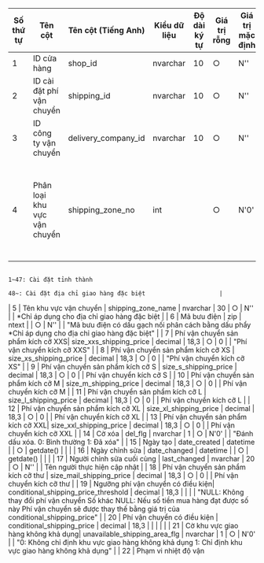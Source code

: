 | Số thứ tự | Tên cột                             | Tên cột (Tiếng Anh)            | Kiểu dữ liệu | Độ dài ký tự | Giá trị rỗng | Giá trị mặc định | Duy nhất | Giải thích                                                    |
|-----------|-------------------------------------|--------------------------------|--------------|---------------|--------------|------------------|----------|---------------------------------------------------------------|
| 1         | ID cửa hàng                         | shop_id                        | nvarchar     | 10            | ○            | N''              |          |                                                               |
| 2         | ID cài đặt phí vận chuyển          | shipping_id                    | nvarchar     | 10            | ○            | N''              |          |                                                               |
| 3         | ID công ty vận chuyển              | delivery_company_id            | nvarchar     | 10            | ○            | N''              |          |                                                               |
| 4         | Phân loại khu vực vận chuyển      | shipping_zone_no               | int          |               | ○            | N'0'             |          | "0: Phân loại cơ bản (không xem xét thông tin khu vực)
                                                                                                                      1~47: Cài đặt tỉnh thành
                                                                                                                      48~: Cài đặt địa chỉ giao hàng đặc biệt                     |
| 5         | Tên khu vực vận chuyển            | shipping_zone_name             | nvarchar     | 30            | ○            | N''              |          | *Chỉ áp dụng cho địa chỉ giao hàng đặc biệt                     |
| 6         | Mã bưu điện                       | zip                            | ntext        |               | ○            | N''              |          | "Mã bưu điện có dấu gạch nối phân cách bằng dấu phẩy
                                                                                                                      *Chỉ áp dụng cho địa chỉ giao hàng đặc biệt"                    |
| 7         | Phí vận chuyển sản phẩm kích cỡ XXS| size_xxs_shipping_price       | decimal      | 18,3          | ○            | 0                |          | "Phí vận chuyển kích cỡ XXS"                                  |
| 8         | Phí vận chuyển sản phẩm kích cỡ XS | size_xs_shipping_price        | decimal      | 18,3          | ○            | 0                |          | "Phí vận chuyển kích cỡ XS"                                   |
| 9         | Phí vận chuyển sản phẩm kích cỡ S  | size_s_shipping_price         | decimal      | 18,3          | ○            | 0                |          | Phí vận chuyển kích cỡ S                                      |
| 10        | Phí vận chuyển sản phẩm kích cỡ M  | size_m_shipping_price         | decimal      | 18,3          | ○            | 0                |          | Phí vận chuyển kích cỡ M                                      |
| 11        | Phí vận chuyển sản phẩm kích cỡ L  | size_l_shipping_price         | decimal      | 18,3          | ○            | 0                |          | Phí vận chuyển kích cỡ L                                      |
| 12        | Phí vận chuyển sản phẩm kích cỡ XL | size_xl_shipping_price        | decimal      | 18,3          | ○            | 0                |          | Phí vận chuyển kích cỡ XL                                     |
| 13        | Phí vận chuyển sản phẩm kích cỡ XXL| size_xxl_shipping_price       | decimal      | 18,3          | ○            | 0                |          | Phí vận chuyển kích cỡ XXL                                    |
| 14        | Cờ xóa                             | del_flg                        | nvarchar     | 1             | ○            | N'0'             |          | "Đánh dấu xóa.
                                                                                                                      0: Bình thường
                                                                                                                      1: Đã xóa"                                                     |
| 15        | Ngày tạo                           | date_created                   | datetime     |               | ○            | getdate()        |          |                                                               |
| 16        | Ngày chỉnh sửa                     | date_changed                   | datetime     |               | ○            | getdate()        |          |                                                               |
| 17        | Người chỉnh sửa cuối cùng         | last_changed                   | nvarchar     | 20            | ○            | N''              |          | Tên người thực hiện cập nhật                                  |
| 18        | Phí vận chuyển sản phẩm kích cỡ thư | size_mail_shipping_price      | decimal      | 18,3          | ○            | 0                |          | Phí vận chuyển kích cỡ thư                                    |
| 19        | Ngưỡng phí vận chuyển có điều kiện| conditional_shipping_price_threshold | decimal | 18,3          |               |                  |          | "NULL: Không thay đổi phí vận chuyển
                                                                                                                      Số khác NULL: Nếu số tiền mua hàng đạt được số này
                                                                                                                      Phí vận chuyển sẽ được thay thế bằng giá trị của conditional_shipping_price" |
| 20        | Phí vận chuyển có điều kiện        | conditional_shipping_price    | decimal      | 18,3          |               |                  |          |                                                               |
| 21        | Cờ khu vực giao hàng không khả dụng| unavailable_shipping_area_flg | nvarchar     | 1             | ○            | N'0'             |          | "0: Không chỉ định khu vực giao hàng không khả dụng
                                                                                                                      1: Chỉ định khu vực giao hàng không khả dụng"                   |
| 22        | Phạm vi nhiệt độ vận
